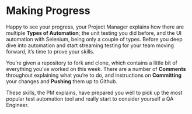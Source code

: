 # Making Progress

Happy to see your progress, your Project Manager explains how there are multiple
**Types of Automation**; the unit testing you did before, and the UI automation
with Selenium, being only a couple of types. Before you deep dive into
automation and start streaming testing for your team moving forward, it’s time
to prove your skills.

You’re given a repository to fork and clone, which contains a little bit of
everything you’ve worked on this week. There are a number of **Comments**
throughout explaining what you’re to do, and instructions on **Committing** your
changes and **Pushing** them up to Github.

These skills, the PM explains, have prepared you well to pick up the most
popular test automation tool and really start to consider yourself a QA
Engineer.
